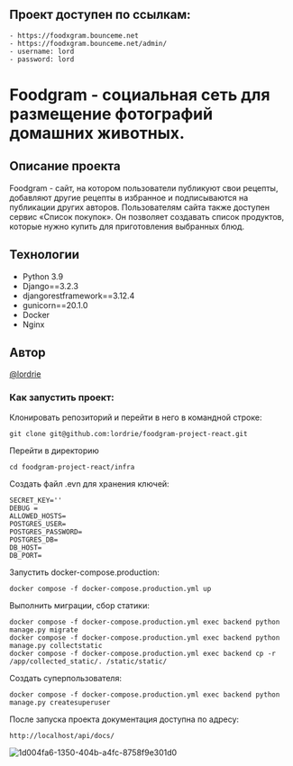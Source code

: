 ## Проект доступен по ссылкам:

```
- https://foodxgram.bounceme.net
- https://foodxgram.bounceme.net/admin/
- username: lord
- password: lord
```

# Foodgram - социальная сеть для размещение фотографий домашних животных.

## Описание проекта
Foodgram - сайт, на котором пользователи публикуют свои рецепты, добавляют другие рецепты в избранное и подписываются на публикации других авторов. Пользователям сайта также доступен сервис «Список покупок». Он позволяет создавать список продуктов, которые нужно купить для приготовления выбранных блюд.

## Технологии
- Python 3.9
- Django==3.2.3
- djangorestframework==3.12.4
- gunicorn==20.1.0
- Docker
- Nginx

## Автор
[@lordrie](https://github.com/lordrie)

### Как запустить проект:

Клонировать репозиторий и перейти в него в командной строке:

```
git clone git@github.com:lordrie/foodgram-project-react.git
```

Перейти в директорию
```
cd foodgram-project-react/infra
```

Создать файл .evn для хранения ключей:

```
SECRET_KEY=''
DEBUG = 
ALLOWED_HOSTS=
POSTGRES_USER=
POSTGRES_PASSWORD=
POSTGRES_DB=
DB_HOST=
DB_PORT=
```

Запустить docker-compose.production:

```
docker compose -f docker-compose.production.yml up
```

Выполнить миграции, сбор статики:

```
docker compose -f docker-compose.production.yml exec backend python manage.py migrate
docker compose -f docker-compose.production.yml exec backend python manage.py collectstatic
docker compose -f docker-compose.production.yml exec backend cp -r /app/collected_static/. /static/static/

```

Создать суперпользователя:

```
docker compose -f docker-compose.production.yml exec backend python manage.py createsuperuser
```

После запуска проекта документация доступна по адресу:

```
http://localhost/api/docs/
```
![1d004fa6-1350-404b-a4fc-8758f9e301d0](https://github.com/lordrie/foodgram-project-react/assets/131662299/ee358f66-ec71-47a9-83ea-d10becf30b8c)

